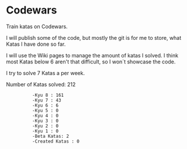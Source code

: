 # Codewars
Train katas on Codewars.

I will publish some of the code, but mostly the git is for me to store, what Katas I have done so far.

I will use the Wiki pages to manage the amount of katas I solved. I think most Katas below 6 aren't that difficult, so I won´t showcase the code.

I try to solve 7 Katas a per week.

Number of Katas solved: 212

              -Kyu 8 : 161
              -Kyu 7 : 43
              -Kyu 6 : 6
              -Kyu 5 : 0
              -Kyu 4 : 0
              -Kyu 3 : 0
              -Kyu 2 : 0
              -Kyu 1 : 0 
              -Beta Katas: 2
              -Created Katas : 0
              
              

                

